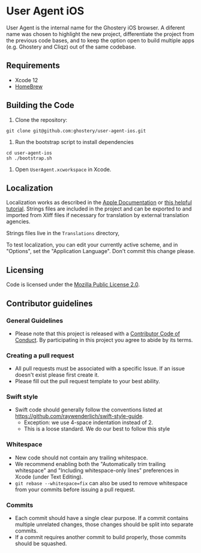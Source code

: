 # User Agent iOS

User Agent is the internal name for the Ghostery iOS browser. A diferent name was chosen to highlight the new project, differentiate the project from the previous code bases, and to keep the option open to build multiple apps (e.g. Ghostery and Cliqz) out of the same codebase.

## Requirements

- Xcode 12
- [HomeBrew](https://brew.sh/)

## Building the Code

1. Clone the repository:
```shell
git clone git@github.com:ghostery/user-agent-ios.git
```
1. Run the bootstrap script to install dependencies
```shell
cd user-agent-ios
sh ./bootstrap.sh
```
1. Open `UserAgent.xcworkspace` in Xcode.

## Localization

Localization works as described in the [Apple Documentation](https://developer.apple.com/library/archive/documentation/MacOSX/Conceptual/BPInternational/LocalizingYourApp/LocalizingYourApp.html) or [this helpful tutorial](https://medium.com/swift-india/localize-your-apps-to-support-multiple-languages-ios-localization-ac7b612dbc58). Strings files are included in the project and can be exported to and imported from Xliff files if necessary for translation by external translation agencies.

Strings files live in the `Translations` directory,

To test localization, you can edit your currently active scheme, and in "Options", set the "Application Language". Don't commit this change please.

## Licensing

Code is licensed under the [Mozilla Public License 2.0](https://github.com/ghostery/user-agent-ios/blob/develop/LICENSE).

## Contributor guidelines

### General Guidelines

* Please note that this project is released with a [Contributor Code of Conduct](https://github.com/ghostery/user-agent-ios/blob/develop/CODE_OF_CONDUCT.md). By participating in this project you agree to abide by its terms.

### Creating a pull request

* All pull requests must be associated with a specific Issue. If an issue doesn't exist please first create it.
* Please fill out the pull request template to your best ability.

### Swift style

* Swift code should generally follow the conventions listed at https://github.com/raywenderlich/swift-style-guide.
  * Exception: we use 4-space indentation instead of 2.
  * This is a loose standard. We do our best to follow this style

### Whitespace

* New code should not contain any trailing whitespace.
* We recommend enabling both the "Automatically trim trailing whitespace" and "Including whitespace-only lines" preferences in Xcode (under Text Editing).
* <code>git rebase --whitespace=fix</code> can also be used to remove whitespace from your commits before issuing a pull request.

### Commits

* Each commit should have a single clear purpose. If a commit contains multiple unrelated changes, those changes should be split into separate commits.
* If a commit requires another commit to build properly, those commits should be squashed.
